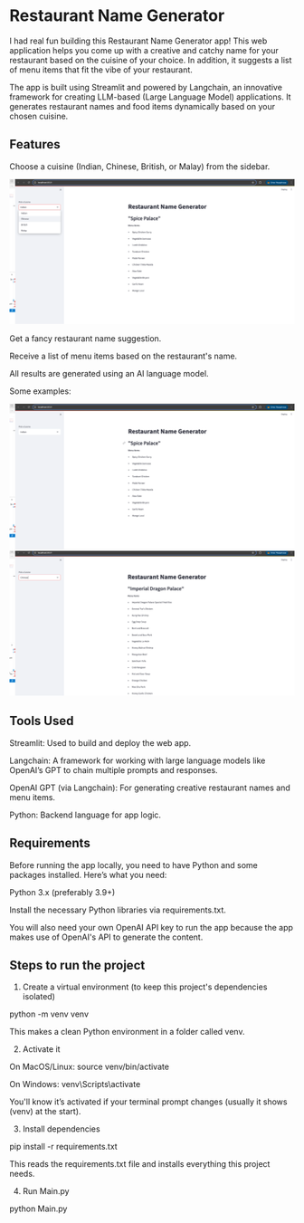 # Restaurant Name Generator
I had real fun building this Restaurant Name Generator app! This web application helps you come up with a creative and catchy name for your restaurant based on the cuisine of your choice. In addition, it suggests a list of menu items that fit the vibe of your restaurant.

The app is built using Streamlit and powered by Langchain, an innovative framework for creating LLM-based (Large Language Model) applications. It generates restaurant names and food items dynamically based on your chosen cuisine.

## Features
Choose a cuisine (Indian, Chinese, British, or Malay) from the sidebar.

![dropdown menu](dropdownmenu.png)

Get a fancy restaurant name suggestion.

Receive a list of menu items based on the restaurant's name.

All results are generated using an AI language model.

Some examples:

![dropdown menu](democuisine.png)
![dropdown menu](democuisine2.png)

## Tools Used
Streamlit: Used to build and deploy the web app.

Langchain: A framework for working with large language models like OpenAI’s GPT to chain multiple prompts and responses.

OpenAI GPT (via Langchain): For generating creative restaurant names and menu items.

Python: Backend language for app logic.

## Requirements
Before running the app locally, you need to have Python and some packages installed. Here’s what you need:

Python 3.x (preferably 3.9+)

Install the necessary Python libraries via requirements.txt.

You will also need your own OpenAI API key to run the app because the app makes use of OpenAI's API to generate the content.

## Steps to run the project 
1. Create a virtual environment (to keep this project's dependencies isolated)

python -m venv venv

This makes a clean Python environment in a folder called venv.

2. Activate it

On MacOS/Linux: source venv/bin/activate

On Windows: venv\Scripts\activate

You'll know it’s activated if your terminal prompt changes (usually it shows (venv) at the start).

3. Install dependencies

pip install -r requirements.txt

This reads the requirements.txt file and installs everything this project needs.

4. Run Main.py

python Main.py


